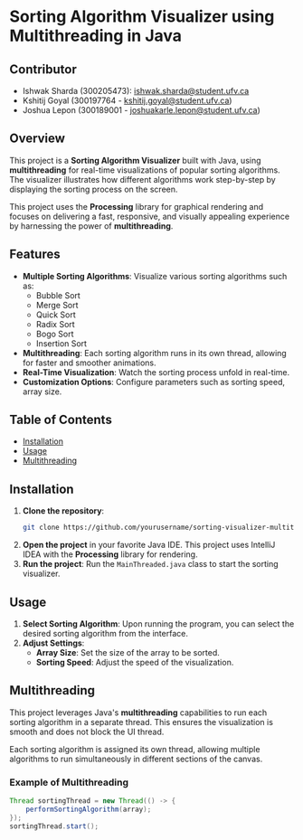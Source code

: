 # Sorting Algorithm Visualizer using Multithreading in Java

## Contributor
- Ishwak Sharda (300205473): ishwak.sharda@student.ufv.ca
- Kshitij Goyal (300197764 - kshitij.goyal@student.ufv.ca)
- Joshua Lepon (300189001 - joshuakarle.lepon@student.ufv.ca)

## Overview

This project is a **Sorting Algorithm Visualizer** built with Java, using **multithreading** for real-time visualizations of popular sorting algorithms. The visualizer illustrates how different algorithms work step-by-step by displaying the sorting process on the screen.

This project uses the **Processing** library for graphical rendering and focuses on delivering a fast, responsive, and visually appealing experience by harnessing the power of **multithreading**.

## Features

- **Multiple Sorting Algorithms**: Visualize various sorting algorithms such as:
  - Bubble Sort
  - Merge Sort
  - Quick Sort
  - Radix Sort
  - Bogo Sort
  - Insertion Sort
- **Multithreading**: Each sorting algorithm runs in its own thread, allowing for faster and smoother animations.
- **Real-Time Visualization**: Watch the sorting process unfold in real-time.
- **Customization Options**: Configure parameters such as sorting speed, array size.

## Table of Contents

- [Installation](#installation)
- [Usage](#usage)
- [Multithreading](#multithreading)

## Installation

1. **Clone the repository**:
    ```bash
    git clone https://github.com/yourusername/sorting-visualizer-multithreading.git
    ```
2. **Open the project** in your favorite Java IDE. This project uses IntelliJ IDEA with the **Processing** library for rendering.
3. **Run the project**: Run the `MainThreaded.java` class to start the sorting visualizer.

## Usage

1. **Select Sorting Algorithm**: Upon running the program, you can select the desired sorting algorithm from the interface.
2. **Adjust Settings**:
   - **Array Size**: Set the size of the array to be sorted.
   - **Sorting Speed**: Adjust the speed of the visualization.

## Multithreading

This project leverages Java's **multithreading** capabilities to run each sorting algorithm in a separate thread. This ensures the visualization is smooth and does not block the UI thread.

Each sorting algorithm is assigned its own thread, allowing multiple algorithms to run simultaneously in different sections of the canvas.

### Example of Multithreading
```java
Thread sortingThread = new Thread(() -> {
    performSortingAlgorithm(array);
});
sortingThread.start();
